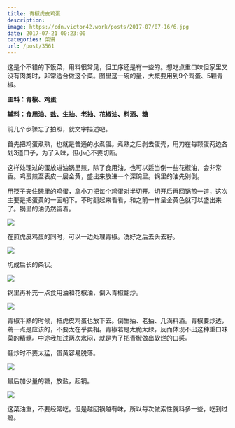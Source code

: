 ```yaml
---
title: 青椒虎皮鸡蛋
description: 
image: https://cdn.victor42.work/posts/2017-07/07-16/6.jpg
date: 2017-07-21 00:23:00
categories: 菜谱
url: /post/3561
---
```


这是个不错的下饭菜，用料很常见，但工序还是有一些的。想吃点重口味但家里又没有肉类时，非常适合做这个菜。图里这一碗的量，大概要用到9个鸡蛋、5颗青椒。

**主料：青椒、鸡蛋**

**辅料：食用油、盐、生抽、老抽、花椒油、料酒、糖**

前几个步骤忘了拍照，就文字描述吧。

首先把鸡蛋煮熟，也就是普通的水煮蛋。煮熟之后剥去蛋壳，用刀在每颗蛋两边各划3道口子，为了入味，但小心不要切断。

这样处理过的蛋放进油锅里煎，除了食用油，也可以适当倒一些花椒油，会非常香。鸡蛋煎至表皮一层金黄，盛出来放进一个深碗里。锅里的油先别倒。

用筷子夹住碗里的鸡蛋，拿小刀把每个鸡蛋对半切开。切开后再回锅煎一道，这次主要是把蛋黄的一面朝下。不时翻起来看看，和之前一样呈金黄色就可以盛出来了。锅里的油仍然留着。

![](https://cdn.victor42.work/posts/2017-07/07-16/1.jpg)

在煎虎皮鸡蛋的同时，可以一边处理青椒。洗好之后去头去籽。

![](https://cdn.victor42.work/posts/2017-07/07-16/2.jpg)

切成扁长的条状。

![](https://cdn.victor42.work/posts/2017-07/07-16/3.jpg)

锅里再补充一点食用油和花椒油，倒入青椒翻炒。

![](https://cdn.victor42.work/posts/2017-07/07-16/4.jpg)

青椒半熟的时候，把虎皮鸡蛋也放下去。倒生抽、老抽、几滴料酒。青椒要炒透，蔫一点是应该的，不要太在乎卖相。青椒若是太脆太绿，反而体现不出这种重口味菜的精髓。中途我加过两次水闷，就是为了把青椒做出软烂的口感。

翻炒时不要太猛，蛋黄容易脱落。

![](https://cdn.victor42.work/posts/2017-07/07-16/5.jpg)

最后加少量的糖，放盐，起锅。

![](https://cdn.victor42.work/posts/2017-07/07-16/6.jpg)

这菜油重，不要经常吃。但是越回锅越有味，所以每次做索性就料多一些，吃到过瘾。